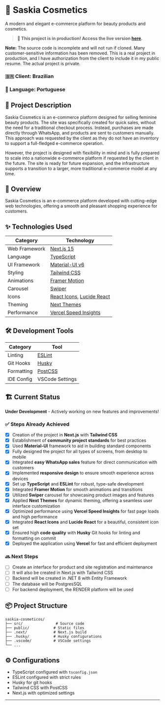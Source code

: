 # 💄 Saskia Cosmetics

A modern and elegant e-commerce platform for beauty products and cosmetics.

> **🚨 This project is in production! Access the live version [here](https://www.cosmeticossaskia.com.br/).**

**Note:** The source code is incomplete and will not run if cloned. Many customer-sensitive information has been removed. This is a real project in production, and I have authorization from the client to include it in my public resume. The actual project is private.

 ### 🇧🇷 Client: Brazilian  
 ### 💬 Language: Portuguese

## 🌟 Project Description

Saskia Cosmetics is an e-commerce platform designed for selling feminine beauty products. The site was specifically created for quick sales, without the need for a traditional checkout process. Instead, purchases are made directly through WhatsApp, and products are sent to customers manually. This approach was requested by the client as they do not have an inventory to support a full-fledged e-commerce operation. 

However, the project is designed with flexibility in mind and is fully prepared to scale into a nationwide e-commerce platform if requested by the client in the future. The site is ready for future expansion, and the infrastructure supports a transition to a larger, more traditional e-commerce model at any time.

## 🚀 Overview

Saskia Cosmetics is an e-commerce platform developed with cutting-edge web technologies, offering a smooth and pleasant shopping experience for customers.

## ✨ Technologies Used

| Category | Technology |
|----------|------------|
| Web Framework | [Next.js 15](https://nextjs.org/) |
| Language | [TypeScript](https://www.typescriptlang.org/) |
| UI Framework | [Material-UI v6](https://mui.com/) |
| Styling | [Tailwind CSS](https://tailwindcss.com/) |
| Animations | [Framer Motion](https://www.framer.com/motion/) |
| Carousel | [Swiper](https://swiperjs.com/) |
| Icons | [React Icons](https://react-icons.github.io/react-icons/), [Lucide React](https://lucide.dev/) |
| Theming | [Next Themes](https://github.com/pacocoursey/next-themes) |
| Performance | [Vercel Speed Insights](https://vercel.com/docs/speed-insights) |

## 🛠️ Development Tools

| Category | Tool |
|----------|------------|
| Linting | [ESLint](https://eslint.org/) |
| Git Hooks | [Husky](https://typicode.github.io/husky/) |
| Formatting | [PostCSS](https://postcss.org/) |
| IDE Config | VSCode Settings |

## 🏗️ Current Status

**Under Development** - Actively working on new features and improvements!

### ✅ Steps Already Achieved

- [x] Creation of the project in **Next.js** with **Tailwind CSS**
- [x] Establishment of **community project standards** for best practices
- [x] Used **Material-UI** framework to aid in building standard components
- [x] Fully designed the project for all types of screens, from desktop to mobile
- [x] Integrated **easy WhatsApp sales** feature for direct communication with customers
- [x] Implemented **responsive design** to ensure smooth experience across devices
- [x] Set up **TypeScript** and **ESLint** for robust, type-safe development
- [x] Integrated **Framer Motion** for smooth animations and transitions
- [x] Utilized **Swiper** carousel for showcasing product images and features
- [x] Applied **Next Themes** for dynamic theming, offering a seamless user interface customization
- [x] Optimized performance using **Vercel Speed Insights** for fast page loads and high performance
- [x] Integrated **React Icons** and **Lucide React** for a beautiful, consistent icon set
- [x] Ensured high **code quality** with **Husky** Git hooks for linting and formatting on commit
- [x] Deployed the application using **Vercel** for fast and efficient deployment

### 🔜 Next Steps

- [ ] Create an interface for product and site registration and maintenance
- [ ] It will also be created in Next.js with Tailwind CSS
- [ ] Backend will be created in .NET 8 with Entity Framework
- [ ] The database will be PostgresSQL
- [ ] For backend deployment, the RENDER platform will be used

## 📦 Project Structure

```
saskia-cosmeticos/
├── src/               # Source code
├── public/           # Static files
├── .next/            # Next.js build
├── .husky/           # Husky configurations
├── .vscode/          # VSCode settings
└── ...
```

## ⚙️ Configurations

- TypeScript configured with `tsconfig.json`
- ESLint configured with strict rules
- Husky for git hooks
- Tailwind CSS with PostCSS
- Next.js with optimized settings

---
